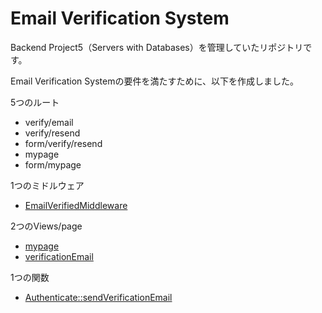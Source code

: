 # Email Verification System
Backend Project5（Servers with Databases）を管理していたリポジトリです。

Email Verification Systemの要件を満たすために、以下を作成しました。

5つのルート
- verify/email
- verify/resend
- form/verify/resend
- mypage
- form/mypage

1つのミドルウェア
- [EmailVerifiedMiddleware](https://github.com/AkinoJoey/BackendProject5/blob/main/Middleware/EmailVerifiedMiddleware.php)

2つのViews/page
- [mypage](https://github.com/AkinoJoey/BackendProject5/blob/main/Views/page/mypage.php)
- [verificationEmail](https://github.com/AkinoJoey/BackendProject5/blob/main/Views/page/verificationEmail.php)

1つの関数
- [Authenticate::sendVerificationEmail](https://github.com/AkinoJoey/BackendProject5/blob/main/Helpers/Authenticate.php)
